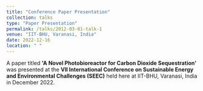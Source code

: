 ```yaml
---
title: "Conference Paper Presentation"
collection: talks
type: "Paper Presentation"
permalink: /talks/2012-03-01-talk-1
venue: "IIT-BHU, Varanasi, India"
date: 2022-12-16
location: " "
---
```


A paper titled **'A Novel Photobioreactor for Carbon Dioxide Sequestration'** was presented at the **VII International Conference on Sustainable Energy and Environmental Challenges (SEEC)** held here at IIT-BHU, Varanasi, India in December 2022. 
